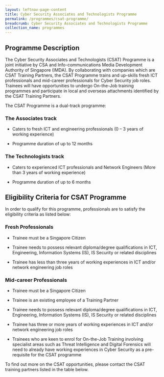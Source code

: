 ```yaml
---
layout: leftnav-page-content
title: Cyber Security Associates and Technologists Programme
permalink: /programmes/csat-programme/
breadcrumb: Cyber Security Associates and Technologists Programme
collection_name: programmes
---
```

## **Programme Description**

The Cyber Security Associates and Technologists (CSAT) Programme is a joint initiative by CSA and Info-communications Media Development Authority of Singapore (IMDA). By collaborating with companies which are CSAT Training Partners, the CSAT Programme trains and up-skills fresh ICT professionals and mid-career professionals for Cyber Security job roles. Trainees will have opportunities to undergo On-the-Job training programmes and participate in local and overseas attachments identified by the CSAT Training Partners.

The CSAT Programme is a dual-track programme:

### The Associates track

* Caters to fresh ICT and engineering professionals (0 – 3 years of working experience)

* Programme duration of up to 12 months

### The Technologists track

* Caters to experienced ICT professionals and Network Engineers (More than 3 years of working experience)

* Programme duration of up to 6 months

## **Eligibility Criteria for CSAT Programme**

In order to qualify for this programme, professionals are to satisfy the eligibility criteria as listed below:

### Fresh Professionals

* Trainee must be a Singapore Citizen

* Trainee needs to possess relevant diploma/degree qualifications in ICT, Engineering, Information Systems (IS), IS Security or related disciplines

* Trainee has less than three years of working experiences in ICT and/or network engineering job roles 

### Mid-career Professionals

* Trainee must be a Singapore Citizen

* Trainee is an existing employee of a Training Partner

* Trainee needs to possess relevant diploma/degree qualifications in ICT, Engineering, Information Systems (IS), IS Security or related disciplines

* Trainee has three or more years of working experiences in ICT and/or network engineering job roles

* Trainees who are keen to enrol for On-the-Job Training involving specialist areas such as Threat Intelligence and Digital Forensics will need to already have working experiences in Cyber Security as a pre-requisite for the CSAT programme

To find out more on the CSAT opportunities, please contact the CSAT training partners listed in the table below.